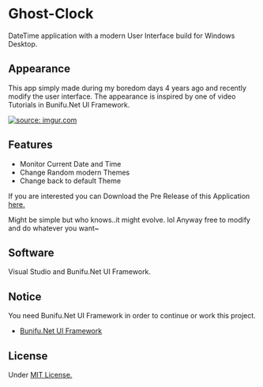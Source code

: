 

# Ghost-Clock
DateTime application with a modern User Interface build for Windows Desktop. 

## Appearance

This app simply made during my boredom days 4 years ago and recently modify the user interface.
The appearance is inspired by one of video Tutorials in Bunifu.Net UI Framework. 

<a href="http://imgur.com/IE5f7rU"><img src="http://i.imgur.com/IE5f7rU.png" title="source: imgur.com" /></a>

## Features
* Monitor Current Date and Time
* Change Random modern Themes
* Change back to default Theme

If you are interested you can Download the Pre Release of this Application <a href="https://github.com/Akihisa17/Ghost-Clock/releases"> here. </a>

Might be simple but who knows..it might evolve. lol Anyway free to modify and do whatever you want~

## Software
Visual Studio and Bunifu.Net UI Framework.

## Notice
You need Bunifu.Net UI Framework in order to continue or work this project. 
* <a href="https://bunifuframework.com"> Bunifu.Net UI Framework </a>


## License
Under <a href="https://github.com/Akihisa17/Sticky-Ghost/blob/master/LICENSE"> MIT License.</a>
